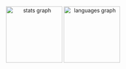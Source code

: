 [//]: <> (<h2 align="left">Hi 👋! My name is Ibrahim and I'm an intermidate .Net developer, nice to meet you</h2>)

###

<div align="center">
  <img src="https://github-readme-stats.vercel.app/api?hide_title=false&hide_rank=false&show_icons=true&include_all_commits=true&count_private=true&disable_animations=false&theme=dracula&locale=en&hide_border=false&username=kemorave" height="150" alt="stats graph"  />
  <img src="https://github-readme-stats.vercel.app/api/top-langs?locale=en&hide_title=false&layout=compact&card_width=320&langs_count=5&theme=dracula&hide_border=false&username=kemorave" height="150" alt="languages graph"  />
</div>

###
 
 
